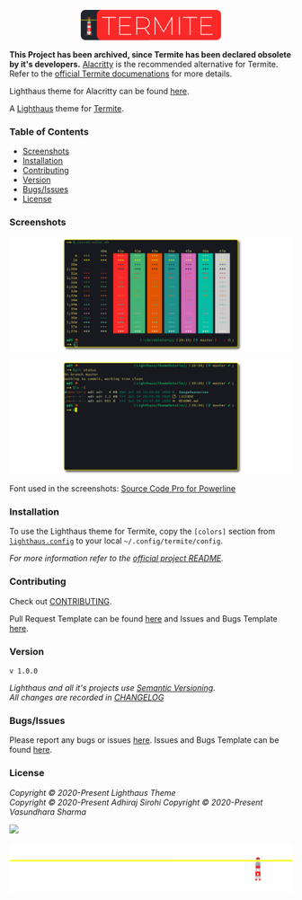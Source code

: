 <p align="center"><img src="https://raw.githubusercontent.com/lighthaus-theme/termite/60063844a3f852a07ced4fc2ce33e682f3d67274/assets/termite-badge.svg" width="250"><p>

**This Project has been archived, since Termite has been declared obsolete by it's developers.**
[Alacritty](https://github.com/alacritty/alacritty) is the recommended alternative for Termite.
Refer to the [official Termite documenations](https://github.com/thestinger/termite) for more details.

Lighthaus theme for Alacritty can be found [here](https://github.com/lighthaus-theme/alacritty).

A [Lighthaus](https://github.com/lighthaus-theme/lighthaus) theme for [Termite](https://github.com/thestinger/termite/).

### Table of Contents
- [Screenshots](#screenshots)
- [Installation](#installation)
- [Contributing](#contributing)
- [Version](#version)
- [Bugs/Issues](#bugs/issues)
- [License](#license)

### Screenshots

<p align="center"><img src="https://raw.githubusercontent.com/lighthaus-theme/termite/master/assets/termite-01.png"><p>

<p align="center"><img src="https://raw.githubusercontent.com/lighthaus-theme/termite/master/assets/termite-02.png"><p>


Font used in the screenshots: [Source Code Pro for Powerline](https://github.com/powerline/fonts/tree/master/SourceCodePro)

### Installation

To use the Lighthaus theme for Termite, copy the `[colors]` section from [`lighthaus.config`](https://github.com/lighthaus-theme/termite/blob/master/src/lighthaus.config) to your local `~/.config/termite/config`.

_For more information refer to the [official project README](https://github.com/thestinger/termite/)._

### Contributing

Check out [CONTRIBUTING](https://github.com/lighthaus-theme/lighthaus/blob/master/CONTRIBUTING.md). 

Pull Request Template can be found [here](https://github.com/lighthaus-theme/lighthaus/blob/master/PULL_REQUEST_TEMPLATE.md) and Issues and Bugs Template [here](https://github.com/lighthaus-theme/lighthaus/blob/master/ISSUE_TEMPLATE.md).


### Version

```vim
v 1.0.0
```

_Lighthaus and all it's projects use [Semantic Versioning](https://semver.org/)._ <br/>
_All changes are recorded in [CHANGELOG](https://github.com/lighthaus-theme/termite/blob/master/CHANGELOG.md)_

### Bugs/Issues

Please report any bugs or issues [here](https://github.com/lighthaus-theme/termite/issues). Issues and Bugs Template can be found [here](https://github.com/lighthaus-theme/lighthaus/blob/master/ISSUE_TEMPLATE.md).

### License 

_Copyright © 2020-Present Lighthaus Theme_  
_Copyright © 2020-Present Adhiraj Sirohi_ 
_Copyright © 2020-Present Vasundhara Sharma_

<p align="left"><a href="https://github.com/lighthaus-theme/termite/blob/master/LICENSE"><img src="https://img.shields.io/static/v1.svg??style=flat&logo=appveyore&label=License&message=MIT&colorA=1C918A&colorB=50C16E"/></a></p>

<p align="center"><img src="https://raw.githubusercontent.com/lighthaus-theme/lighthaus/9e5cf66db03fc3e183e6cfbf7c4c04263a4f23df/ImageResources/lighthaus-border.svg"><p>

